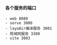 #### 各个服务的端口
    - web 8080
    - serve 3000
    - layaAir编译服务 3001
    - 局域网服务 3300
    - vite 3003